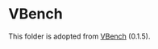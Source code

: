 # VBench
This folder is adopted from [VBench](https://github.com/Vchitect/VBench/tree/master/vbench) (0.1.5).
